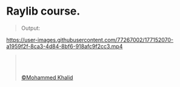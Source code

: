 # Raylib course.

> Output:
>
> <p align="center">
https://user-images.githubusercontent.com/77267002/177152070-a1959f2f-8ca3-4d84-8bf6-918afc9f2cc3.mp4
> </p>
> 
> <br>
> <br>
> <br>
> <a href="https://github.com/glULTRA" class="btn btn-primary"> &copy;Mohammed Khalid </a>
